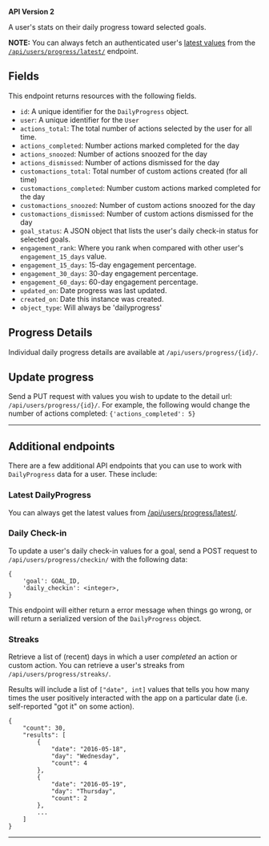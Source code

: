
**API Version 2**

A user's stats on their daily progress toward selected goals.

<div class="alert alert-info">
    <strong>NOTE:</strong> You can always fetch an authenticated user's
    <a href="#latest-dailyprogress">latest values</a> from the
    <a href="/api/users/progress/latest/"><code>/api/users/progress/latest/</code></a>
    endpoint.
</div>

## Fields

This endpoint returns resources with the following fields.


* `id`: A unique identifier for the `DailyProgress` object.
* `user`: A unique identifier for the `User`
* `actions_total`: The total number of actions selected by the user for all time.
* `actions_completed`: Number actions marked completed for the day
* `actions_snoozed`: Number of actions snoozed for the day
* `actions_dismissed`:  Number of actions dismissed for the day
* `customactions_total`: Total number of custom actions created (for all time)
* `customactions_completed`: Number custom actions marked completed for the day
* `customactions_snoozed`: Number of custom actions snoozed for the day
* `customactions_dismissed`:  Number of custom actions dismissed for the day
* `goal_status`: A JSON object that lists the user's daily check-in status
  for selected goals.
* `engagement_rank`: Where you rank when compared with other user's
  `engagement_15_days` value.
* `engagement_15_days`: 15-day engagement percentage.
* `engagement_30_days`: 30-day engagement percentage.
* `engagement_60_days`: 60-day engagement percentage.
* `updated_on`: Date progress was last updated.
* `created_on`: Date this instance was created.
* `object_type`: Will always be 'dailyprogress'

## Progress Details

Individual daily progress details are available at `/api/users/progress/{id}/`.

## Update progress

Send a PUT request with values you wish to update to the detail url:
`/api/users/progress/{id}/`. For example, the following would change the
number of actions completed: `{'actions_completed': 5}`


----

## Additional endpoints

There are a few additional API endpoints that you can use to work with
`DailyProgress` data for a user. These include:


### Latest DailyProgress

You can always get the latest values from [/api/users/progress/latest/](/api/users/progress/latest/).

### Daily Check-in

To update a user's daily check-in values for a goal, send a POST request
to `/api/users/progress/checkin/` with the following data:

    {
        'goal': GOAL_ID,
        'daily_checkin': <integer>,
    }

This endpoint will either return a error message when things go wrong, or
will return a serialized version of the `DailyProgress` object.

### Streaks

Retrieve a list of (recent) days in which a user _completed_ an action or
custom action. You can retrieve a user's streaks from `/api/users/progress/streaks/`.

Results will include a list of `["date", int]` values that tells you how many
times the user positively interacted with the app on a particular date (i.e.
self-reported "got it" on some action).

    {
        "count": 30,
        "results": [
            {
                "date": "2016-05-18",
                "day": "Wednesday",
                "count": 4
            },
            {
                "date": "2016-05-19",
                "day": "Thursday",
                "count": 2
            },
            ...
        ]
    }


----

